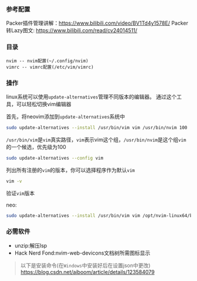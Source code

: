 ### 参考配置
Packer插件管理讲解：https://www.bilibili.com/video/BV1Td4y1578E/
Packer转Lazy图文:   https://www.bilibili.com/read/cv24014511/
### 目录
```
nvim -- nvim配置(~/.config/nvim)
vimrc -- vimrc配置(/etc/vim/vimrc)
```

### 操作
linux系统可以使用`update-alternatives`管理不同版本的编辑器。
通过这个工具，可以轻松切换vim编辑器

首先，将neovim添加到`update-alternatives`系统中
```bash
sudo update-alternatives --install /usr/bin/vim vim /usr/bin/nvim 100
```

`/usr/bin/vim`是`vim`真实路径，`vim`表示vim这个组，`/usr/bin/nvim`是这个组`vim`的一个候选，优先级为100


```bash
sudo update-alternatives --config vim
```

列出所有注册的`vim`的版本，你可以选择程序作为默认`vim`

```bash
vim -v
```

验证`vim`版本

neo:

```bash
sudo update-alternatives --install /usr/bin/vim vim /opt/nvim-linux64/bin/nvim 120
```

### 必需软件
- unzip:解压lsp
- Hack Nerd Fond:nvim-web-devicons文档树所需图标显示 
> 以下是安装命令(在`Windows`中安装好后在设置json中更改)
> https://blog.csdn.net/aiboom/article/details/123584079
